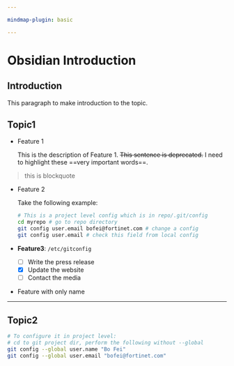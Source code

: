 ```yaml
---

mindmap-plugin: basic

---
```


# Obsidian Introduction

## Introduction
This paragraph to make introduction to the topic.

## Topic1

- Feature 1

	This is the description of Feature 1. ~~This sentence is deprecated.~~
	I need to highlight these ==very important words==.

> this is blockquote

- Feature 2

	Take the following example:
	```bash
	# This is a project level config which is in repo/.git/config
	cd myrepo # go to repo directory
	git config user.email bofei@fortinet.com # change a config
	git config user.email # check this field from local config
	```

- **Feature3**: `/etc/gitconfig`
	- [ ] Write the press release  
	- [x] Update the website  
	- [ ] Contact the media

- Feature with only name
---

## Topic2
```bash
# To configure it in project level:
# cd to git project dir, perform the following without --global
git config --global user.name "Bo Fei"
git config --global user.email "bofei@fortinet.com"
```



	
